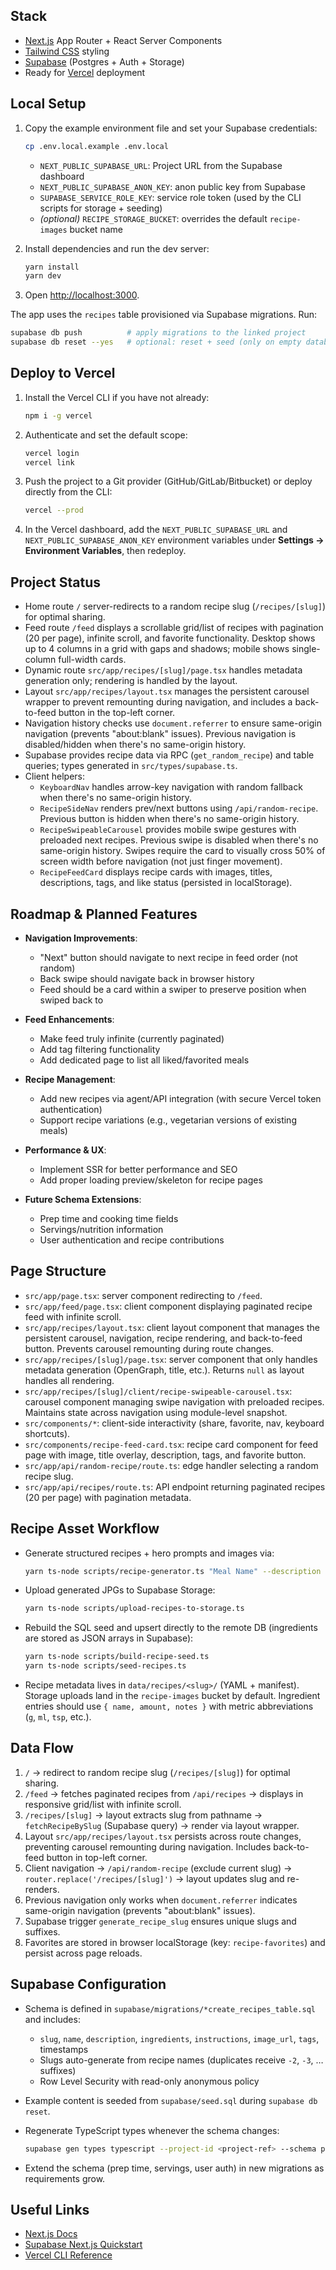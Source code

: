 ## Stack

- [Next.js](https://nextjs.org) App Router + React Server Components
- [Tailwind CSS](https://tailwindcss.com) styling
- [Supabase](https://supabase.com) (Postgres + Auth + Storage)
- Ready for [Vercel](https://vercel.com) deployment

## Local Setup

1. Copy the example environment file and set your Supabase credentials:

   ```bash
   cp .env.local.example .env.local
   ```

   - `NEXT_PUBLIC_SUPABASE_URL`: Project URL from the Supabase dashboard
   - `NEXT_PUBLIC_SUPABASE_ANON_KEY`: anon public key from Supabase
   - `SUPABASE_SERVICE_ROLE_KEY`: service role token (used by the CLI scripts for storage + seeding)
   - _(optional)_ `RECIPE_STORAGE_BUCKET`: overrides the default `recipe-images` bucket name

2. Install dependencies and run the dev server:

   ```bash
   yarn install
   yarn dev
   ```

3. Open [http://localhost:3000](http://localhost:3000).

The app uses the `recipes` table provisioned via Supabase migrations. Run:

```bash
supabase db push          # apply migrations to the linked project
supabase db reset --yes   # optional: reset + seed (only on empty databases)
```

## Deploy to Vercel

1. Install the Vercel CLI if you have not already:

   ```bash
   npm i -g vercel
   ```

2. Authenticate and set the default scope:

   ```bash
   vercel login
   vercel link
   ```

3. Push the project to a Git provider (GitHub/GitLab/Bitbucket) or deploy directly from the CLI:

   ```bash
   vercel --prod
   ```

4. In the Vercel dashboard, add the `NEXT_PUBLIC_SUPABASE_URL` and `NEXT_PUBLIC_SUPABASE_ANON_KEY`
   environment variables under **Settings → Environment Variables**, then redeploy.

## Project Status

- Home route `/` server-redirects to a random recipe slug (`/recipes/[slug]`) for optimal sharing.
- Feed route `/feed` displays a scrollable grid/list of recipes with pagination (20 per page), infinite scroll, and favorite functionality. Desktop shows up to 4 columns in a grid with gaps and shadows; mobile shows single-column full-width cards.
- Dynamic route `src/app/recipes/[slug]/page.tsx` handles metadata generation only; rendering is handled by the layout.
- Layout `src/app/recipes/layout.tsx` manages the persistent carousel wrapper to prevent remounting during navigation, and includes a back-to-feed button in the top-left corner.
- Navigation history checks use `document.referrer` to ensure same-origin navigation (prevents "about:blank" issues). Previous navigation is disabled/hidden when there's no same-origin history.
- Supabase provides recipe data via RPC (`get_random_recipe`) and table queries; types generated in `src/types/supabase.ts`.
- Client helpers:
  - `KeyboardNav` handles arrow-key navigation with random fallback when there's no same-origin history.
  - `RecipeSideNav` renders prev/next buttons using `/api/random-recipe`. Previous button is hidden when there's no same-origin history.
  - `RecipeSwipeableCarousel` provides mobile swipe gestures with preloaded next recipes. Previous swipe is disabled when there's no same-origin history. Swipes require the card to visually cross 50% of screen width before navigation (not just finger movement).
  - `RecipeFeedCard` displays recipe cards with images, titles, descriptions, tags, and like status (persisted in localStorage).

## Roadmap & Planned Features

- **Navigation Improvements**:
  - "Next" button should navigate to next recipe in feed order (not random)
  - Back swipe should navigate back in browser history
  - Feed should be a card within a swiper to preserve position when swiped back to

- **Feed Enhancements**:
  - Make feed truly infinite (currently paginated)
  - Add tag filtering functionality
  - Add dedicated page to list all liked/favorited meals

- **Recipe Management**:
  - Add new recipes via agent/API integration (with secure Vercel token authentication)
  - Support recipe variations (e.g., vegetarian versions of existing meals)

- **Performance & UX**:
  - Implement SSR for better performance and SEO
  - Add proper loading preview/skeleton for recipe pages

- **Future Schema Extensions**:
  - Prep time and cooking time fields
  - Servings/nutrition information
  - User authentication and recipe contributions

## Page Structure

- `src/app/page.tsx`: server component redirecting to `/feed`.
- `src/app/feed/page.tsx`: client component displaying paginated recipe feed with infinite scroll.
- `src/app/recipes/layout.tsx`: client layout component that manages the persistent carousel, navigation, recipe rendering, and back-to-feed button. Prevents carousel remounting during route changes.
- `src/app/recipes/[slug]/page.tsx`: server component that only handles metadata generation (OpenGraph, title, etc.). Returns `null` as layout handles all rendering.
- `src/app/recipes/[slug]/client/recipe-swipeable-carousel.tsx`: carousel component managing swipe navigation with preloaded recipes. Maintains state across navigation using module-level snapshot.
- `src/components/*`: client-side interactivity (share, favorite, nav, keyboard shortcuts).
- `src/components/recipe-feed-card.tsx`: recipe card component for feed page with image, title overlay, description, tags, and favorite button.
- `src/app/api/random-recipe/route.ts`: edge handler selecting a random recipe slug.
- `src/app/api/recipes/route.ts`: API endpoint returning paginated recipes (20 per page) with pagination metadata.

## Recipe Asset Workflow

- Generate structured recipes + hero prompts and images via:

  ```bash
  yarn ts-node scripts/recipe-generator.ts "Meal Name" --description "..." --tags "tag1,tag2"
  ```

- Upload generated JPGs to Supabase Storage:

  ```bash
  yarn ts-node scripts/upload-recipes-to-storage.ts
  ```

- Rebuild the SQL seed and upsert directly to the remote DB (ingredients are stored as JSON arrays in Supabase):

  ```bash
  yarn ts-node scripts/build-recipe-seed.ts
  yarn ts-node scripts/seed-recipes.ts
  ```

- Recipe metadata lives in `data/recipes/<slug>/` (YAML + manifest). Storage uploads land in the `recipe-images` bucket by default. Ingredient entries should use `{ name, amount, notes }` with metric abbreviations (`g`, `ml`, `tsp`, etc.).

## Data Flow

1. `/` → redirect to random recipe slug (`/recipes/[slug]`) for optimal sharing.
2. `/feed` → fetches paginated recipes from `/api/recipes` → displays in responsive grid/list with infinite scroll.
3. `/recipes/[slug]` → layout extracts slug from pathname → `fetchRecipeBySlug` (Supabase query) → render via layout wrapper.
4. Layout `src/app/recipes/layout.tsx` persists across route changes, preventing carousel remounting during navigation. Includes back-to-feed button in top-left corner.
5. Client navigation → `/api/random-recipe` (exclude current slug) → `router.replace('/recipes/[slug]')` → layout updates slug and re-renders.
6. Previous navigation only works when `document.referrer` indicates same-origin navigation (prevents "about:blank" issues).
7. Supabase trigger `generate_recipe_slug` ensures unique slugs and suffixes.
8. Favorites are stored in browser localStorage (key: `recipe-favorites`) and persist across page reloads.

## Supabase Configuration

- Schema is defined in `supabase/migrations/*create_recipes_table.sql` and includes:
  - `slug`, `name`, `description`, `ingredients`, `instructions`, `image_url`, `tags`, timestamps
  - Slugs auto-generate from recipe names (duplicates receive `-2`, `-3`, … suffixes)
  - Row Level Security with read-only anonymous policy
- Example content is seeded from `supabase/seed.sql` during `supabase db reset`.
- Regenerate TypeScript types whenever the schema changes:

  ```bash
  supabase gen types typescript --project-id <project-ref> --schema public > src/types/supabase.ts
  ```

- Extend the schema (prep time, servings, user auth) in new migrations as requirements grow.

## Useful Links

- [Next.js Docs](https://nextjs.org/docs)
- [Supabase Next.js Quickstart](https://supabase.com/docs/guides/getting-started/quickstarts/nextjs)
- [Vercel CLI Reference](https://vercel.com/docs/cli)
